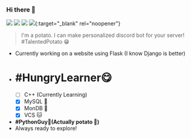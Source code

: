 ### Hi there 👋 
![](https://komarev.com/ghpvc/?username=Prince2347X&color=brightgreen&style=plastic)
[![](https://img.shields.io/static/v1?label=Prince2347X&logo=github&message=Follow&color=black)](https://github.com/prince2347x)
[![](https://img.shields.io/static/v1?label=Prince2347X&logo=twitter&message=Follow&color=informational)](https://twitter.com/intent/follow?screen_name=Prince2347X)
[![](https://img.shields.io/static/v1?label=Prince2347X&logo=instagram&message=Follow&color=ff70b4)](https://instagram.com/prince2347x){:target="_blank" rel="noopener"}
> I'm a potato. I can make personalized discord bot for your server! #TalentedPotato 😁
- Currently working on a website using Flask (I know Django is better)
- # #HungryLearner😋
  - [ ] C++ (Currently Learning)
  - [X] MySQL 🐬
  - [X] MonDB 🍃
  - [X] VCS :cat:
- **#PythonGuy🐍(Actually potato :potato:)**
- Always ready to explore!
